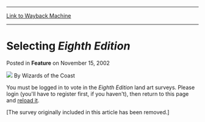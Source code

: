 
---
[Link to Wayback Machine](https://web.archive.org/web/20211024031918/https://magic.wizards.com/en/articles/archive/selecting-eighth-edition-2002-11-15-0)

[_metadata_:author]:- "Wizards of the Coast"
[_metadata_:description]:- "You must be logged in to vote in the Eighth Edition land art surveys. Please login (you'll have to register first, if you haven't), then return to this page and reload it. [The survey originally included in this article has been removed.]"
[_metadata_:generator]:- "Drupal 7 (http://drupal.org)"
[_metadata_:node]:- "629811"
[_metadata_:publish_date]:- "2002-11-15"
[_metadata_:source]:- "div-main-content"
[_metadata_:title]:- "Selecting Eighth Edition"
[_metadata_:wayback_capture_timestamp]:- "2021-10-24 03:19:18"
[_metadata_:wayback_raw_url]:- "https://web.archive.org/web/20211024031918id_/https://magic.wizards.com/en/articles/archive/selecting-eighth-edition-2002-11-15-0"
[_metadata_:wayback_url]:- "https://magic.wizards.com/en/articles/archive/selecting-eighth-edition-2002-11-15-0"
---


Selecting *Eighth Edition*
==========================



 Posted in **Feature**
 on November 15, 2002 






![](https://media.magic.wizards.com/styles/auth_small/public/images/person/wizards_author.jpg)
By Wizards of the Coast











You must be logged in to vote in the *Eighth Edition* land art surveys. Please login (you'll have to register first, if you haven't), then return to this page and [reload it](/en/articles/archive/selecting-eighth-edition-2002-11-15).



[The survey originally included in this article has been removed.]









